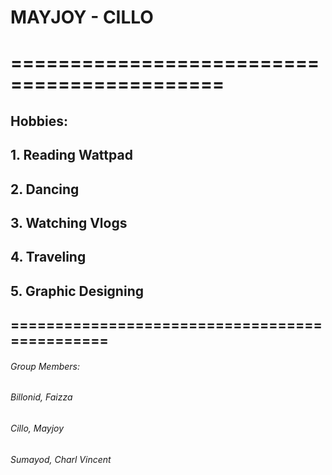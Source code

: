 # **MAYJOY - CILLO**
# ============================================
## Hobbies:
##              1. Reading Wattpad
##              2. Dancing
##              3. Watching Vlogs
##              4. Traveling
##              5. Graphic Designing

## ==============================================

###### Group Members:
######                  Billonid, Faizza
######                  Cillo, Mayjoy
######                  Sumayod, Charl Vincent